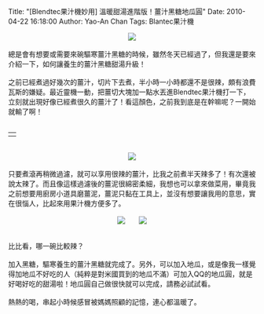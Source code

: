 Title: "[Blendtec果汁機妙用] 溫暖甜湯進階版！薑汁黑糖地瓜圓"
Date: 2010-04-22 16:18:00
Author: Yao-An Chan
Tags: Blantec果汁機


<div class='post'>
<div class="separator" style="clear: both; text-align: center;"><a href="http://picasaweb.google.com/lh/photo/5IdLvYdLQEVOXZT8-UTN9w?feat=embedwebsite" style="margin-left: 1em; margin-right: 1em;"><img src="http://lh6.ggpht.com/_mvtDPM7iODU/S9DEq0KGEjI/AAAAAAAAHAA/Ca9A3W4z7Pg/s400/YAN_8326.JPG" /></a></div><br />總是會有想要或需要來碗驅寒薑汁黑糖的時候，雖然冬天已經過了，但我還是要來介紹一下，如何讓養生的薑汁黑糖甜湯升級！<br /><br />之前已經煮過好幾次的薑汁，切片下去煮，半小時一小時都還不是很辣，頗有浪費瓦斯的嫌疑。最近靈機一動，把薑切大塊加一點水丟進Blendtec果汁機打一下，立刻就出現好像已經煮很久的薑汁了！看這顏色，之前我到底是在幹嘛呢？一開始就輸了啊！<br /><br /><table style="width: auto;"><tbody><tr><td></td></tr></tbody></table><br /><div class="separator" style="clear: both; text-align: center;"><a href="http://picasaweb.google.com/lh/photo/zJCP94JNRR4yjiJbZJE6_A?feat=embedwebsite" style="margin-left: 1em; margin-right: 1em;"><img src="http://lh3.ggpht.com/_mvtDPM7iODU/S9DEpdFZ8dI/AAAAAAAAG_8/W9tbHOCRtk8/s400/YAN_8320.JPG" /></a></div><br />只要煮滾再稍微過濾，就可以享用很辣的薑汁，比我之前煮半天辣多了！有次還被說太辣了。而且像這樣過濾後的薑泥很綿密柔細，我想也可以拿來做菜用，畢竟我之前想要用廚房小道具磨薑泥，薑泥只黏在工具上，並沒有想要讓我用的意思，實在很惱人，比起來用果汁機方便多了。<br /><br /><div class="separator" style="clear: both; text-align: center;"><a href="http://picasaweb.google.com/lh/photo/5IdLvYdLQEVOXZT8-UTN9w?feat=embedwebsite" style="margin-left: 1em; margin-right: 1em;"><img src="http://lh6.ggpht.com/_mvtDPM7iODU/S9DEq0KGEjI/AAAAAAAAHAA/Ca9A3W4z7Pg/s144/YAN_8326.JPG" /></a><a href="http://picasaweb.google.com/lh/photo/vw2pHmceRkVNI23NLFfdhg?feat=embedwebsite" style="margin-left: 1em; margin-right: 1em;"><img src="http://lh5.ggpht.com/_mvtDPM7iODU/S5CjiQXTR-I/AAAAAAAAGgM/D3kejisFCoU/s144/YAN_7595.JPG" /></a></div><br /><br />比比看，哪一碗比較辣？<br /><br />加入黑糖，驅寒養生的薑汁黑糖就完成了。另外，可以加入地瓜，或是像我一樣覺得加地瓜不好吃的人（純粹是對米國買到的地瓜不滿）可加入QQ的地瓜圓，就是好喝好吃的甜湯啦！地瓜圓自己做很快就可以完成，請務必試試看。<br /><br />熱熱的喝，串起小時候感冒被媽媽照顧的記憶，連心都溫暖了。<br /><div><br /></div></div>
